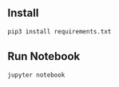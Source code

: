 ## Install

```bash
pip3 install requirements.txt
```

## Run Notebook

```bash
jupyter notebook
```
